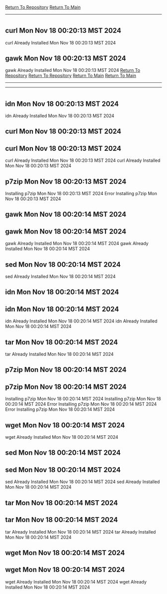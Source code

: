 [Return To Repository](https://github.com/DigitalWarrior/piholeparser/)
[Return To Main](https://github.com/DigitalWarrior/piholeparser/blob/master/RecentRunLogs/Mainlog.md)
____________________________________
# 
## curl Mon Nov 18 00:20:13 MST 2024
curl Already Installed Mon Nov 18 00:20:13 MST 2024
## gawk Mon Nov 18 00:20:13 MST 2024
gawk Already Installed Mon Nov 18 00:20:13 MST 2024
[Return To Repository](https://github.com/DigitalWarrior/piholeparser/)
[Return To Repository](https://github.com/DigitalWarrior/piholeparser/)
[Return To Main](https://github.com/DigitalWarrior/piholeparser/blob/master/RecentRunLogs/Mainlog.md)
[Return To Main](https://github.com/DigitalWarrior/piholeparser/blob/master/RecentRunLogs/Mainlog.md)
____________________________________
____________________________________
# 
# 
## idn Mon Nov 18 00:20:13 MST 2024
idn Already Installed Mon Nov 18 00:20:13 MST 2024
## curl Mon Nov 18 00:20:13 MST 2024
## curl Mon Nov 18 00:20:13 MST 2024
curl Already Installed Mon Nov 18 00:20:13 MST 2024
curl Already Installed Mon Nov 18 00:20:13 MST 2024
## p7zip Mon Nov 18 00:20:13 MST 2024
Installing p7zip Mon Nov 18 00:20:13 MST 2024
Error Installing p7zip Mon Nov 18 00:20:13 MST 2024
## gawk Mon Nov 18 00:20:14 MST 2024
## gawk Mon Nov 18 00:20:14 MST 2024
gawk Already Installed Mon Nov 18 00:20:14 MST 2024
gawk Already Installed Mon Nov 18 00:20:14 MST 2024
## sed Mon Nov 18 00:20:14 MST 2024
sed Already Installed Mon Nov 18 00:20:14 MST 2024
## idn Mon Nov 18 00:20:14 MST 2024
## idn Mon Nov 18 00:20:14 MST 2024
idn Already Installed Mon Nov 18 00:20:14 MST 2024
idn Already Installed Mon Nov 18 00:20:14 MST 2024
## tar Mon Nov 18 00:20:14 MST 2024
tar Already Installed Mon Nov 18 00:20:14 MST 2024
## p7zip Mon Nov 18 00:20:14 MST 2024
## p7zip Mon Nov 18 00:20:14 MST 2024
Installing p7zip Mon Nov 18 00:20:14 MST 2024
Installing p7zip Mon Nov 18 00:20:14 MST 2024
Error Installing p7zip Mon Nov 18 00:20:14 MST 2024
Error Installing p7zip Mon Nov 18 00:20:14 MST 2024
## wget Mon Nov 18 00:20:14 MST 2024
wget Already Installed Mon Nov 18 00:20:14 MST 2024
## sed Mon Nov 18 00:20:14 MST 2024
## sed Mon Nov 18 00:20:14 MST 2024
sed Already Installed Mon Nov 18 00:20:14 MST 2024
sed Already Installed Mon Nov 18 00:20:14 MST 2024
## tar Mon Nov 18 00:20:14 MST 2024
## tar Mon Nov 18 00:20:14 MST 2024
tar Already Installed Mon Nov 18 00:20:14 MST 2024
tar Already Installed Mon Nov 18 00:20:14 MST 2024
## wget Mon Nov 18 00:20:14 MST 2024
## wget Mon Nov 18 00:20:14 MST 2024
wget Already Installed Mon Nov 18 00:20:14 MST 2024
wget Already Installed Mon Nov 18 00:20:14 MST 2024
